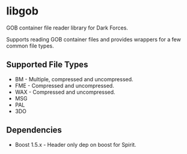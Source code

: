 # libgob

GOB container file reader library for Dark Forces.

Supports reading GOB container files and provides wrappers for a
few common file types.

## Supported File Types

* BM - Multiple, compressed and uncompressed.
* FME - Compressed and uncompressed.
* WAX - Compressed and uncompressed. 
* MSG
* PAL
* 3DO

## Dependencies
* Boost 1.5.x - Header only dep on boost for Spirit.